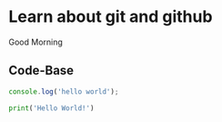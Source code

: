 # Learn about git and github

Good Morning

## Code-Base

```javascript
console.log('hello world');
```

```python
print('Hello World!')
```